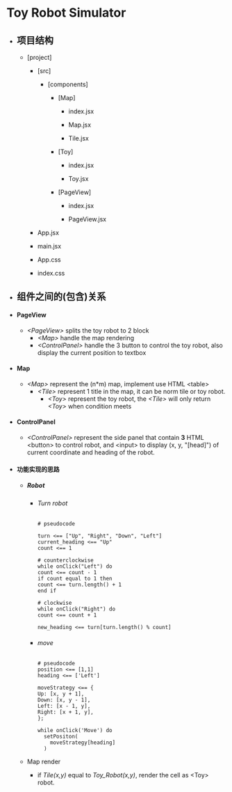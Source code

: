 <!-- @format -->

# Toy Robot Simulator

- ## 项目结构

  - [project]
  
    - [src]
  
      - [components]
  
          - [Map]
  
            - index.jsx
  
            - Map.jsx
  
            - Tile.jsx
  
          - [Toy]
  
             - index.jsx
  
             - Toy.jsx
  
          - [PageView]
  
            - index.jsx
  
            - PageView.jsx
  
    - App.jsx
  
    - main.jsx
  
    - App.css
  
    - index.css

- ## 组件之间的(包含)关系
  
- #### PageView
  - _\<PageView>_ splits the toy robot to 2 block
    - _\<Map>_ handle the map rendering
    - _\<ControlPanel>_ handle the 3 button to control the toy robot, also display the current position to textbox
- #### Map
  - _\<Map>_ represent the (n\*m) map, implement use HTML \<table>
    - _\<Tile>_ represent 1 title in the map, it can be norm tile or toy robot.
      - _\<Toy>_ represent the toy robot, the _\<Tile>_ will only return _\<Toy>_ when condition meets
- #### ControlPanel
  - _\<ControlPanel>_ represent the side panel that contain **3** HTML \<button> to control robot, and \<input> to display (x, y, "[head]") of current coordinate and heading of the robot.

- #### 功能实现的思路

  - ##### Robot

    - ###### Turn robot

      ```
      # pseudocode

      turn <== ["Up", "Right", "Down", "Left"]
      current_heading <== "Up"
      count <== 1

      # counterclockwise
      while onClick("Left") do
      count <== count - 1
      if count equal to 1 then
      count <== turn.length() + 1
      end if

      # clockwise
      while onClick("Right") do
      count <== count + 1

      new_heading <== turn[turn.length() % count]
      ```

    - ###### move

      ```
      # pseudocode
      position <== [1,1]
      heading <== ['Left']

      moveStrategy <== {
      Up: [x, y + 1],
      Down: [x, y - 1],
      Left: [x - 1, y],
      Right: [x + 1, y],
      };

      while onClick('Move') do
        setPositon(
          moveStrategy[heading]
        )
      ```

  - Map render
    - if _Tile(x,y)_ equal to _Toy_Robot(x,y)_, render the cell as \<Toy> robot.
